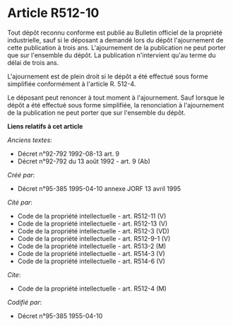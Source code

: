 # Article R512-10

Tout dépôt reconnu conforme est publié au Bulletin officiel de la propriété industrielle, sauf si le déposant a demandé lors
du dépôt l'ajournement de cette publication à trois ans. L'ajournement de la publication ne peut porter que sur l'ensemble du
dépôt. La publication n'intervient qu'au terme du délai de trois ans.

L'ajournement est de plein droit si le dépôt a été effectué sous forme simplifiée conformément à l'article R. 512-4.

Le déposant peut renoncer à tout moment à l'ajournement. Sauf lorsque le dépôt a été effectué sous forme simplifiée, la
renonciation à l'ajournement de la publication ne peut porter que sur l'ensemble du dépôt.

**Liens relatifs à cet article**

_Anciens textes_:

  - Décret n°92-792 1992-08-13 art. 9
  - Décret n°92-792 du 13 août 1992 - art. 9 (Ab)

_Créé par_:

  - Décret n°95-385 1995-04-10 annexe JORF 13 avril 1995

_Cité par_:

  - Code de la propriété intellectuelle - art. R512-11 (V)
  - Code de la propriété intellectuelle - art. R512-13 (V)
  - Code de la propriété intellectuelle - art. R512-3 (VD)
  - Code de la propriété intellectuelle - art. R512-9-1 (V)
  - Code de la propriété intellectuelle - art. R513-2 (M)
  - Code de la propriété intellectuelle - art. R514-3 (V)
  - Code de la propriété intellectuelle - art. R514-6 (V)

_Cite_:

  - Code de la propriété intellectuelle - art. R512-4 (M)

_Codifié par_:

  - Décret n°95-385 1955-04-10
